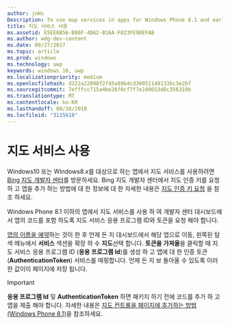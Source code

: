 ```yaml
---
author: jnHs
Description: To use map services in apps for Windows Phone 8.1 and earlier, you need a map service application ID and a token to include in your app's code. You can get this token in the Dev Center dashboard.
title: 지도 서비스 사용
ms.assetid: E5EE6B56-B86F-4D62-B16A-F023FE98EFAB
ms.author: wdg-dev-content
ms.date: 09/27/2017
ms.topic: article
ms.prod: windows
ms.technology: uwp
keywords: windows 10, uwp
ms.localizationpriority: medium
ms.openlocfilehash: d322a22898f2f45a89b4cd30051149133bc3e2bf
ms.sourcegitcommit: 7efffcc715a4be26f0cf7f7e249653d8c356319b
ms.translationtype: MT
ms.contentlocale: ko-KR
ms.lasthandoff: 08/30/2018
ms.locfileid: "3115618"
---
```

# <a name="use-map-services"></a>지도 서비스 사용

Windows10 또는 Windows8.x를 대상으로 하는 앱에서 지도 서비스를 사용하려면 [Bing 지도 개발자 센터](http://go.microsoft.com/fwlink/p/?LinkId=614880)를 방문하세요. Bing 지도 개발자 센터에서 지도 인증 키를 요청 하 고 앱을 추가 하는 방법에 대 한 정보에 대 한 자세한 내용은 [지도 인증 키 요청](../maps-and-location/authentication-key.md) 을 참조 하세요. 

Windows Phone 8.1 이하의 앱에서 지도 서비스를 사용 하 여 개발자 센터 대시보드에서 앱의 코드를 포함 하도록 지도 서비스 응용 프로그램 ID와 토큰을 요청 해야 합니다.

[앱의 이름을 예약](create-your-app-by-reserving-a-name.md)하는 것이 한 후 언제 든 지 대시보드에서 해당 앱으로 이동, 왼쪽된 탐색 메뉴에서 **서비스** 섹션을 확장 하 수 **지도**선택 합니다. **토큰을 가져올**을 클릭할 때 지도 서비스 응용 프로그램 ID (**응용 프로그램 Id**)를 생성 하 고 앱에 대 한 인증 토큰 (**AuthenticationToken**) 서비스를 매핑합니다. 언제 든 지 보 돌아올 수 있도록 이러한 값이이 페이지에 저장 됩니다.

> [!IMPORTANT]
> **응용 프로그램 Id** 및 **AuthenticationToken** 하면 패키지 하기 전에 코드를 추가 하 고 앱을 제출 해야 합니다. 자세한 내용은 [지도 컨트롤을 페이지에 추가하는 방법(Windows Phone 8.1)](http://go.microsoft.com/fwlink/p/?LinkId=614882)을 참조하세요.

 

 




